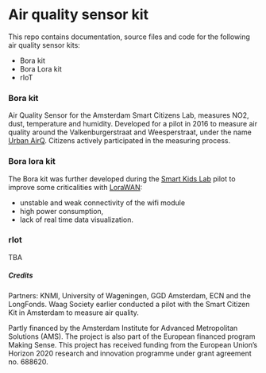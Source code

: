 # Air quality sensor kit
This repo contains documentation, source files and code for the following air quality sensor kits:

- Bora kit
- Bora Lora kit
- rIoT

### Bora kit
Air Quality Sensor for the Amsterdam Smart Citizens Lab, measures NO2, dust, temperature and humidity. Developed for a pilot in 2016 to measure air quality around the Valkenburgerstraat and Weesperstraat, under the name [Urban AirQ](http://waag.org/en/project/urban-airq). Citizens actively participated in the measuring process.


### Bora lora kit
The Bora kit was further developed during the [Smart Kids Lab](https://waag.org/en/blog/smart-citizen-kit-measuring-children-school) pilot to improve some criticalities with [LoraWAN](https://www.lora-alliance.org/What-IsLoRa/Technology):
- unstable and weak connectivity of the wifi module
- high power consumption,
- lack of real time data visualization.

### rIot
TBA

##### Credits
Partners: KNMI, University of Wageningen, GGD Amsterdam, ECN and the LongFonds. Waag Society earlier conducted a pilot with the Smart Citizen Kit in Amsterdam to measure air quality.

Partly financed by the Amsterdam Institute for Advanced Metropolitan Solutions (AMS). The project is also part of the European financed program Making Sense. This project has received funding from the European Union’s Horizon 2020 research and innovation programme under grant agreement no. 688620.
